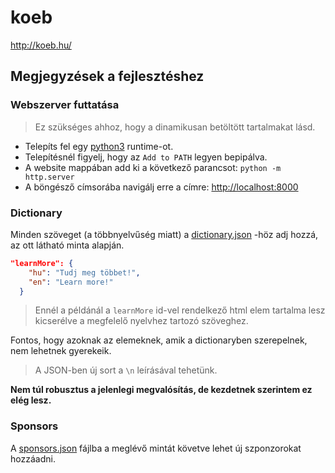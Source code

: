 # koeb

http://koeb.hu/

## Megjegyzések a fejlesztéshez

### Webszerver futtatása

> Ez szükséges ahhoz, hogy a dinamikusan betöltött tartalmakat lásd.

- Telepíts fel egy [python3](https://www.python.org/downloads/") runtime-ot.
- Telepítésnél figyelj, hogy az `Add to PATH` legyen bepipálva.
- A website mappában add ki a következő parancsot: `python -m http.server`
- A böngésző címsorába navigálj erre a címre: [http://localhost:8000](http://localhost:8000)

### Dictionary

Minden szöveget (a többnyelvűség miatt) a [dictionary.json](website/content/json/dictionary.json) -höz adj hozzá, az ott látható minta alapján.

```JSON
"learnMore": {
    "hu": "Tudj meg többet!",
    "en": "Learn more!"
  }
```

> Ennél a példánál a `learnMore` id-vel rendelkező html elem tartalma lesz kicserélve a megfelelő nyelvhez tartozó szöveghez.

Fontos, hogy azoknak az elemeknek, amik a dictionaryben szerepelnek, nem lehetnek gyerekeik.

> A JSON-ben új sort a `\n` leírásával tehetünk.

**Nem túl robusztus a jelenlegi megvalósítás, de kezdetnek szerintem ez elég lesz.**

### Sponsors

A [sponsors.json](website/content/json/sponsors.json) fájlba a meglévő mintát követve lehet új szponzorokat hozzáadni.
